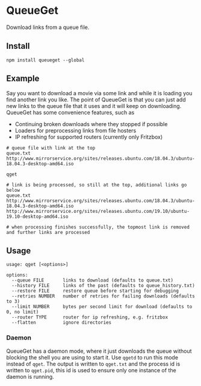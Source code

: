 # QueueGet

Download links from a queue file.

## Install

```
npm install queueget --global
```

## Example

Say you want to download a movie via some link and while it is loading you find another link you like. The point
of QueueGet is that you can just add new links to the queue file that it uses and it will keep on downloading. QueueGet
has some convenience features, such as

- Continuing broken downloads where they stopped if possible
- Loaders for preprocessing links from file hosters
- IP refreshing for supported routers (currently only Fritzbox)

```
# queue file with link at the top
queue.txt
http://www.mirrorservice.org/sites/releases.ubuntu.com/18.04.3/ubuntu-18.04.3-desktop-amd64.iso

qget

# link is being processed, so still at the top, additional links go below
queue.txt
http://www.mirrorservice.org/sites/releases.ubuntu.com/18.04.3/ubuntu-18.04.3-desktop-amd64.iso
http://www.mirrorservice.org/sites/releases.ubuntu.com/19.10/ubuntu-19.10-desktop-amd64.iso

# when processing finishes successfully, the topmost link is removed and further links are processed
```

## Usage

```
usage: qget [<options>]

options:
  --queue FILE       links to download (defaults to queue.txt)
  --history FILE     links of the past (defaults to queue_history.txt)
  --restore FILE     restore queue before starting for debugging
  --retries NUMBER   number of retries for failing downloads (defaults to 3)
  --limit NUMBER     bytes per second limit for download (defaults to 0, no limit)
  --router TYPE      router for ip refreshing, e.g. fritzbox
  --flatten          ignore directories

```

### Daemon

QueueGet has a daemon mode, where it just downloads the queue without blocking the shell you are using to start it. Use
`qgetd` to run this mode instead of `qget`. The output is written to `qget.txt` and the process id is written to
`qget.pid`, this id is used to ensure only one instance of the daemon is running.
